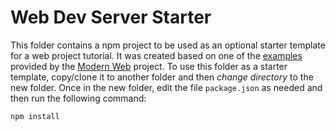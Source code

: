 # Web Dev Server Starter

This folder contains a npm project to be used as an optional starter template for a web project tutorial. It was created based on one of the [examples](https://github.com/modernweb-dev/example-projects) provided by the [Modern Web](https://modern-web.dev/) project. To use this folder as a starter template, copy/clone it to another folder and then *change directory* to the new folder. Once in the new folder, edit the file `package.json` as needed and then run the following command:

    npm install
